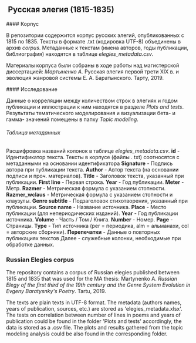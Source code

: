 ##  Русская элегия (1815-1835)

#### Корпус

В репозитории содержится корпус русских элегий, опубликованных с 1815 по 1835. Тексты в формате .txt (кодировка UTF-8) объединены в архив _corpus_. Метаданные к текстам (имена авторов, годы публикации, библиография) находятся в таблице _elegies_metadata.csv_.


Материалы корпуса были собраны в ходе работы над магистерской диссертацией: _Мартыненко А._ Русская элегия первой трети XIX в. и эволюция жанровой системы Е. А. Баратынского. Тарту, 2019.


#### Исследование

Данные о корреляции между количеством строк в элегиях и годом публикации и иллюстрации к ним находятся в разделе _Plots and tests_. Результаты тематического моделирования и визуализации бета- и гамма- значений помещены в папку _Topic modeling_.



###### Таблица метаданных

Расшифровка названий колонок в таблице _elegies_metadata.csv_.
**id** - Идентификатор текста. Тексты в корпусе (файлы . txt) соотносятся с метаданными на основании идентификатора
**Signature** - Подпись автора при публикации текста.
**Author** - Автор текста (на основании подписи и проч. материалов).
**Title** - Заголовок текста, указанный при публикации.
**First line** - Первая строка.
**Year** - Год публикации.
**Meter** - Метр.
**Razmer** - Метрическая формула с указанием стопности.
**Razmer_wclaus** - Метрическая формула с указанием стопности и клаузулы.
**Genre subtitle** - Подзаголовок стихотворения, указанный при публикации.
**Source name** - Название источника.
**Place** - Место публикации (для непериодических изданий).
**Year** - Год публикации источника.
**Volume** - Часть / Том / Книга.
**Number** - Номер.
**Page** - Страницы.
**Type** - Тип источника (per = периодика, alm = альманахи, col = авторские сборники).
**Перепечатки** - Данные о повторных публикациях текстов
Далее - служебные колонки, необходимые при обработке данных.





### Russian Elegies corpus

The repository contains a corpus of Russian elegies published between 1815 and 1835 that was used for the MA thesis: Martynenko A. _Russian Elegy of the first third of the 19th century and the Genre System Evolution in Evgeny Baratysnky's Poetry_. Tartu, 2019.

The texts are plain texts in UTF-8 format. The metadata (authors names, years of publication, sources, etc.) are stored as 'elegies_metadata.xlsx'.
The tests on correlation between number of lines in poems and years of publication could be found in the folder 'Plots and tests' accordingly, the data is stored as a .csv file.
The plots and results gathered from the topic modeling analysis could be also found in the corresponding folder.
